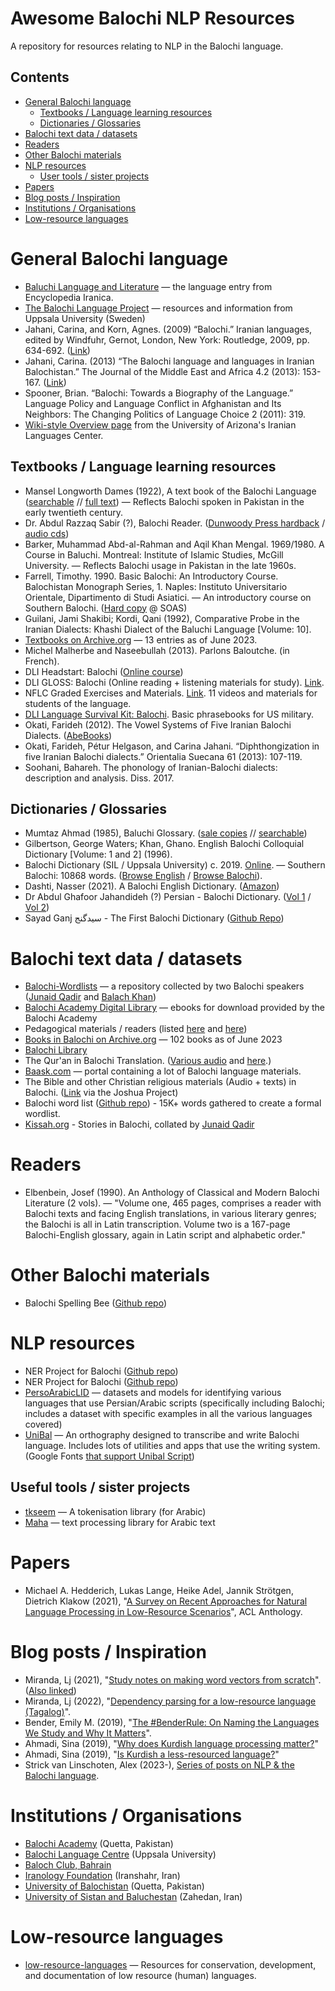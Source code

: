 # Awesome Balochi NLP Resources

A repository for resources relating to NLP in the Balochi language.

## Contents

- [General Balochi language](#general-balochi-language)
  - [Textbooks / Language learning resources](#textbooks--language-learning-resources)
  - [Dictionaries / Glossaries](#dictionaries--glossaries)
- [Balochi text data / datasets](#balochi-text-data--datasets)
- [Readers](#readers)
- [Other Balochi materials](#other-balochi-materials)
- [NLP resources](#nlp-resources)
  - [User tools / sister projects](#useful-tools--sister-projects)
- [Papers](#papers)
- [Blog posts / Inspiration](#blog-posts--inspiration)
- [Institutions / Organisations](#institutions--organisations)
- [Low-resource languages](#low-resource-languages)

# General Balochi language

- [Baluchi Language and Literature](https://www.iranicaonline.org/articles/baluchistan-iii) — the language entry from Encyclopedia Iranica.
- [The Balochi Language Project](https://www.lingfil.uu.se/forskning/the-balochi-language-project/) — resources and information from Uppsala University (Sweden)
- Jahani, Carina, and Korn, Agnes. (2009) “Balochi.” Iranian languages, edited by Windfuhr, Gernot, London, New York: Routledge, 2009, pp. 634-692. ([Link](https://www.routledge.com/The-Iranian-Languages/Windfuhr/p/book/9780415622356))
- Jahani, Carina. (2013) “The Balochi language and languages in Iranian Balochistan.” The Journal of the Middle East and Africa 4.2 (2013): 153-167. ([Link](https://www.tandfonline.com/doi/abs/10.1080/21520844.2013.831333?journalCode=ujme20))
- Spooner, Brian. “Balochi: Towards a Biography of the Language.” Language Policy and Language Conflict in Afghanistan and Its Neighbors: The Changing Politics of Language Choice 2 (2011): 319.
- [Wiki-style Overview page](https://iranian-languages.arizona.edu/balochi) from the University of Arizona's Iranian Languages Center.

## Textbooks / Language learning resources

- Mansel Longworth Dames (1922), A text book of the Balochi Language ([searchable](https://dsal.uchicago.edu/dictionaries/dames-textbook/) // [full text](https://archive.org/details/textbookofbaloch00damerich)) — Reflects Balochi spoken in Pakistan in the early twentieth century.
- Dr. Abdul Razzaq Sabir (?), Balochi Reader. ([Dunwoody Press hardback](https://www.dunwoodypublishing.com/product-page/balochi-reader) / [audio cds](https://www.dunwoodypublishing.com/product-page/balochi-reader-audio-cd))
- Barker, Muhammad Abd-al-Rahman and Aqil Khan Mengal. 1969/1980. A Course in Baluchi. Montreal: Institute of Islamic Studies, McGill University. — Reflects Balochi usage in Pakistan in the late 1960s.
- Farrell, Timothy. 1990. Basic Balochi: An Introductory Course. Balochistan Monograph Series, 1. Naples: Instituto Universitario Orientale, Dipartimento di Studi Asiatici. — An introductory course on Southern Balochi. ([Hard copy](https://library.soas.ac.uk/Record/409066) @ SOAS)
- Guilani, Jami Shakibi; Kordi, Qani (1992), Comparative Probe in the Iranian Dialects: Khashi Dialect of the Baluchi Language [Volume: 10].
- [Textbooks on Archive.org](https://archive.org/search?query=subject%3A%22Baluchi+language%22) — 13 entries as of June 2023.
- Michel Malherbe and Naseebullah (2013). Parlons Baloutche. (in French).
- DLI Headstart: Balochi ([Online course](https://hs2.dliflc.edu/balochi.html))
- DLI GLOSS: Balochi (Online reading + listening materials for study). [Link](https://gloss.dliflc.edu).
- NFLC Graded Exercises and Materials. [Link](https://portal.nflc.umd.edu/lessons/language/balochi). 11 videos and materials for students of the language.
- [DLI Language Survival Kit: Balochi](https://fieldsupport.dliflc.edu/productList.aspx?v=lsk). Basic phrasebooks for US military.
- Okati, Farideh (2012). The Vowel Systems of Five Iranian Balochi Dialects. ([AbeBooks](https://www.abebooks.com/servlet/BookDetailsPL?bi=21221372929&searchurl=an%3Dokati%2Bfarideh%26sortby%3D17%26tn%3Dvowel%2Bsystems%2Bfive%2Biranian%2Bbalochi&cm_sp=snippet-_-srp1-_-title1))
- Okati, Farideh, Pétur Helgason, and Carina Jahani. “Diphthongization in five Iranian Balochi dialects.” Orientalia Suecana 61 (2013): 107-119.
- Soohani, Bahareh. The phonology of Iranian-Balochi dialects: description and analysis. Diss. 2017.

## Dictionaries / Glossaries

- Mumtaz Ahmad (1985), Baluchi Glossary. ([sale copies](http://www.multilingualbooks.com/balochi.html) // [searchable](https://dsal.uchicago.edu/dictionaries/mumtaz/))
- Gilbertson, George Waters; Khan, Ghano. English Balochi Colloquial Dictionary [Volume: 1 and 2] (1996).
- Balochi Dictionary (SIL / Uppsala University) c. 2019. [Online](https://www.webonary.org/balochidictionary/). — Southern Balochi: 10868 words. ([Browse English](https://www.webonary.org/balochidictionary/browse/browse-english/) / [Browse Balochi](https://www.webonary.org/balochidictionary/browse/browse-vernacular/)).
- Dashti, Nasser (2021). A Balochi English Dictionary. ([Amazon](https://www.amazon.com/Balochi-English-Dictionary-Naseer-Dashti/dp/1490798463?tag=soumet-20))
- Dr Abdul Ghafoor Jahandideh (?) Persian - Balochi Dictionary. ([Vol 1](https://ia600900.us.archive.org/25/items/BalochiPersianDictionaryVolOne/Balochi%20Persian%20Dictionary%20Vol%20One.pdf) / [Vol 2](https://ia800900.us.archive.org/25/items/BalochiPersianDictionaryVolOne/Balochi%20Persian%20Dictionary%20Vol%20Two.pdf))
- Sayad Ganj سیدگنج - The First Balochi Dictionary ([Github Repo](https://github.com/umairayub79/SayadGanj-Desktop))

# Balochi text data / datasets

- [Balochi-Wordlists](https://github.com/JunaidQadirB/Balochi-Wordlists) — a repository collected by two Balochi speakers ([Junaid Qadir](https://github.com/JunaidQadirB) and [Balach Khan](https://github.com/balach-khan))
- [Balochi Academy Digital Library](https://ebook.balochiacademy.org) — ebooks for download provided by the Balochi Academy
- Pedagogical materials / readers (listed [here](http://salrc.uchicago.edu/workshops/sponsored/121203/resources/balochi_ronkin.htm) and [here](https://balochilinguist.wordpress.com/2011/03/25/teaching-materials-of-balochi-language/))
- [Books in Balochi on Archive.org](https://archive.org/details/booksbylanguage_balochi?tab=about) — 102 books as of June 2023
- [Balochi Library](https://balochlibrary.com)
- The Qur'an in Balochi Translation. ([Various audio](https://www.amazon.com/Balochi-Translation-Ibrahim-Muhammad-Madani/dp/B00YM0L4PE/ref=sr_1_17?sr=8-17&tag=soumet-20&keywords=balochi&dchild=1&qid=1589942632) and [here](https://www.youtube.com/playlist?list=PLoO2BPgoarMENaWcvehV35_L1m-XalPot).)
- [Baask.com](http://baask.com/archive/) — portal containing a lot of Balochi language materials.
- The Bible and other Christian religious materials (Audio + texts) in Balochi. ([Link](https://joshuaproject.net/people_groups/15034/IR) via the Joshua Project)
- Balochi word list ([Github repo](https://github.com/umairayub79/Balochi-Words)) - 15K+ words gathered to create a formal wordlist.
- [Kissah.org](https://kissah.org) - Stories in Balochi, collated by [Junaid Qadir](https://github.com/JunaidQadirB)

# Readers

- Elbenbein, Josef (1990). An Anthology of Classical and Modern Balochi Literature (2 vols). — "Volume one, 465 pages, comprises a reader with Balochi texts and facing English translations, in various literary genres; the Balochi is all in Latin transcription. Volume two is a 167-page Balochi-English glossary, again in Latin script and alphabetic order."

# Other Balochi materials

- Balochi Spelling Bee ([Github repo](https://github.com/umairayub79/Balochi-SpellingBee))

# NLP resources

- NER Project for Balochi ([Github repo](https://github.com/RaihanShakeel/Final-Year-Project))
- NER Project for Balochi ([Github repo](https://github.com/daniyalshakeel5/Named-Entity-Recognation-for-Balochi-Language))
- [PersoArabicLID](https://github.com/sinaahmadi/PersoArabicLID) — datasets and models for identifying various languages that use Persian/Arabic scripts (specifically including Balochi; includes a dataset with specific examples in all the various languages covered)
- [UniBal](https://github.com/theunibal/UniBal) — An orthography designed to transcribe and write Balochi language. Includes lots of utilities and apps that use the writing system. (Google Fonts [that support Unibal Script](https://github.com/theunibal/UniBal))

## Useful tools / sister projects

- [tkseem](https://github.com/ARBML/tkseem) — A tokenisation library (for Arabic)
- [Maha](https://github.com/TRoboto/Maha) — text processing library for Arabic text

# Papers

- Michael A. Hedderich, Lukas Lange, Heike Adel, Jannik Strötgen, Dietrich Klakow (2021), "[A Survey on Recent Approaches for Natural Language Processing in Low-Resource Scenarios](https://aclanthology.org/2021.naacl-main.201/)", ACL Anthology.

# Blog posts / Inspiration

- Miranda, Lj (2021), "[Study notes on making word vectors from scratch](https://ljvmiranda921.github.io/notebook/2021/12/11/word-vectors/)". ([Also linked](https://towardsdatascience.com/creating-word-embeddings-coding-the-word2vec-algorithm-in-python-using-deep-learning-b337d0ba17a8))
- Miranda, Lj (2022), "[Dependency parsing for a low-resource language (Tagalog)](https://ljvmiranda921.github.io/notebook/2022/04/24/low-resource-dep-parse/)".
- Bender, Emily M. (2019), "[The #BenderRule: On Naming the Languages We Study and Why It Matters](https://thegradient.pub/the-benderrule-on-naming-the-languages-we-study-and-why-it-matters/)".
- Ahmadi, Sina (2019), "[Why does Kurdish language processing matter?](https://sinaahmadi.github.io/posts/why-kurdish-language-processing-matters.html)"
- Ahmadi, Sina (2019), "[Is Kurdish a less-resourced language?](https://sinaahmadi.github.io/posts/is-kurdish-a-less-resourced-language.html)"
- Strick van Linschoten, Alex (2023-), [Series of posts on NLP & the Balochi language](https://mlops.systems/#category=balochi).

# Institutions / Organisations

- [Balochi Academy](https://ebook.balochiacademy.org/about-us) (Quetta, Pakistan)
- [Balochi Language Centre](https://www.lingfil.uu.se/forskning/the-balochi-language-project/) (Uppsala University)
- [Baloch Club, Bahrain](https://www.facebook.com/BalochClubBH/)
- [Iranology Foundation](http://iranology.ir) (Iranshahr, Iran)
- [University of Balochistan](http://www.uob.edu.pk) (Quetta, Pakistan)
- [University of Sistan and Baluchestan](https://www.usb.ac.ir/en) (Zahedan, Iran)

# Low-resource languages

- [low-resource-languages](https://github.com/RichardLitt/low-resource-languages) — Resources for conservation, development, and documentation of low resource (human) languages.
